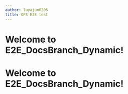 ```yaml
---
author: luyajun0205
title: OPS E2E test
---
```


# Welcome to E2E_DocsBranch_Dynamic!

# Welcome to E2E_DocsBranch_Dynamic!
